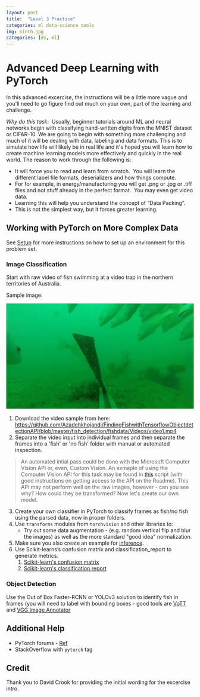 ```yaml
---
layout: post
title:  "Level 3 Practice"
categories: ml data-science tools
img: ninth.jpg
categories: [ds, ml]
---
```


# Advanced Deep Learning with PyTorch

In this advanced excercise, the instructions will be a little more vague and you'll need to go figure find out much on your own, part of the learning and challenge.

_Why do this task_:  Usually, beginner tutorials around ML and neural networks begin with classifying hand-written digits from the MNIST dataset or CIFAR-10.  We are going to begin with something more challenging and much of it will be dealing with data, labeling and data formats.  This is to simulate how life will likely be in real life and it's hoped you will learn how to create machine learning models more effectively and quickly in the real world. The reason to work through the following is:

  * It will force you to read and learn from scratch.  You will learn the different label file formats, deserializers and how things compute. 
  * For for example, in energy/manufacturing you will get .png or .jpg or .tiff files and not stuff already in the perfect format.  You may even get video data.
  * Learning this will help you understand the concept of “Data Packing”. 
  * This is not the simplest way, but it forces greater learning.

## Working with PyTorch on More Complex Data

See [Setup](/navigating-ml/setup) for more instructions on how to set up an environment for this problem set.

### Image Classification

Start with raw video of fish swimming at a video trap in the northern territories of Australia.

Sample image:

![lutjanus johnii at video trap](../images/fish.jpg)

1. Download the video sample from here: https://github.com/Azadehkhojandi/FindingFishwithTensorflowObjectdetectionAPI/blob/master/fish_detection/fishdata/Videos/video1.mp4
2. Separate the video input into individual frames and then separate the frames into a 'fish' or 'no fish' folder with manual or automated inspection.
> An automated intial pass could be done with the Microsoft Computer Vision API or, even, Custom Vision.  An exmaple of using the Computer Vision API for this task may be found in <a href="https://github.com/Azadehkhojandi/computer-vision-fish-frame-proposal/blob/master/classify_and_get_object_frames.py" target="_blank">this</a> script (with good instructions on getting access to the API on the Readme).  This API may not perform well on the raw images, however - can you see why?  How could they be transformed?  Now let's create our own model.
3. Create your own classifier in PyTorch to classify frames as fish/no fish using the parsed data, now in proper folders.
4. Use `transforms` modules from `torchvision` and other libraries to:
    * Try out some data augmentation - (e.g. random vertical flip and blur the images) as well as the more standard "good idea" normalization.
5. Make sure you also create an example for [inference](https://en.wikipedia.org/wiki/Statistical_inference).
6. Use Scikit-learns’s confusion matrix and classification_report to generate metrics.
    1. [Scikit-learn's confusion matrix](http://scikit-learn.org/stable/modules/generated/sklearn.metrics.confusion_matrix.html)
    2. [Scikit-learn's classification report](http://scikit-learn.org/stable/modules/generated/sklearn.metrics.classification_report.html)

### Object Detection

Use the Out of Box Faster-RCNN or YOLOv3 solution to identify fish in frames (you will need to label with bounding boxes - good tools are <a href="https://github.com/Microsoft/VoTT" target="_blank">VoTT</a> and <a href="http://www.robots.ox.ac.uk/~vgg/software/via/" target="_blank">VGG Image Annotator</a>

## Additional Help

* PyTorch forums - [Ref](https://discuss.pytorch.org/)
* StackOverflow with `pytorch` tag

## Credit

Thank you to David Crook for providing the initial wording for the excercise intro.
